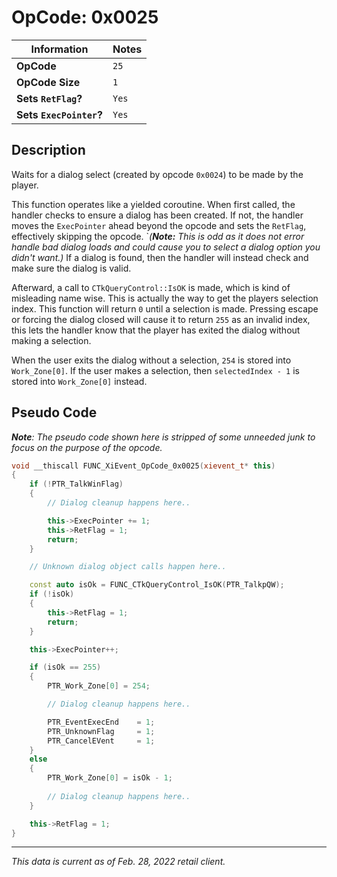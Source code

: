 # OpCode: 0x0025

| Information               | Notes |
|---                        |---    |
| **OpCode**                | `25`  |
| **OpCode Size**           | `1`   |
| **Sets `RetFlag`?**       | `Yes` |
| **Sets `ExecPointer`?**   | `Yes` |

## Description

Waits for a dialog select (created by opcode `0x0024`) to be made by the player.

This function operates like a yielded coroutine. When first called, the handler checks to ensure a dialog has been created. If not, the handler moves the `ExecPointer` ahead beyond the opcode and sets the `RetFlag`, effectively skipping the opcode. `_(**Note:** This is odd as it does not error handle bad dialog loads and could cause you to select a dialog option you didn't want.)_ If a dialog is found, then the handler will instead check and make sure the dialog is valid.

Afterward, a call to `CTkQueryControl::IsOK` is made, which is kind of misleading name wise. This is actually the way to get the players selection index. This function will return `0` until a selection is made. Pressing escape or forcing the dialog closed will cause it to return `255` as an invalid index, this lets the handler know that the player has exited the dialog without making a selection.

When the user exits the dialog without a selection, `254` is stored into `Work_Zone[0]`. If the user makes a selection, then `selectedIndex - 1` is stored into `Work_Zone[0]` instead.

## Pseudo Code

_**Note**: The pseudo code shown here is stripped of some unneeded junk to focus on the purpose of the opcode._

```cpp
void __thiscall FUNC_XiEvent_OpCode_0x0025(xievent_t* this)
{
    if (!PTR_TalkWinFlag)
    {
        // Dialog cleanup happens here..

        this->ExecPointer += 1;
        this->RetFlag = 1;
        return;
    }

    // Unknown dialog object calls happen here..

    const auto isOk = FUNC_CTkQueryControl_IsOK(PTR_TalkpQW);
    if (!isOk)
    {
        this->RetFlag = 1;
        return;
    }

    this->ExecPointer++;

    if (isOk == 255)
    {
        PTR_Work_Zone[0] = 254;

        // Dialog cleanup happens here..

        PTR_EventExecEnd    = 1;
        PTR_UnknownFlag     = 1;
        PTR_CancelEVent     = 1;
    }
    else
    {
        PTR_Work_Zone[0] = isOk - 1;
        
        // Dialog cleanup happens here..
    }

    this->RetFlag = 1;
}
```

---

_This data is current as of Feb. 28, 2022 retail client._